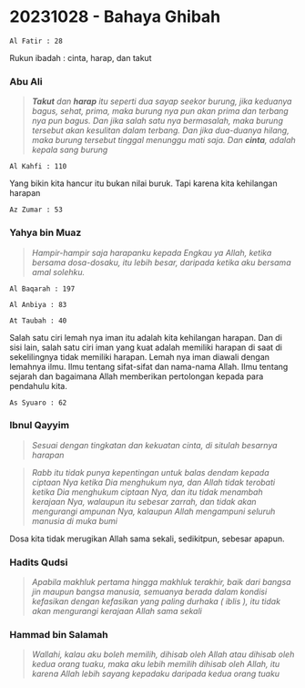 # 20231028 - Bahaya Ghibah

```
Al Fatir : 28
```

Rukun ibadah : cinta, harap, dan takut

### Abu Ali
>_**Takut** dan **harap** itu seperti dua sayap seekor burung, jika keduanya bagus, sehat, prima, maka burung nya pun akan prima dan terbang nya pun bagus. Dan jika salah satu nya bermasalah, maka burung tersebut akan kesulitan dalam terbang. Dan jika dua-duanya hilang, maka burung tersebut tinggal menunggu mati saja. Dan **cinta**, adalah kepala sang burung_

```
Al Kahfi : 110
```

Yang bikin kita hancur itu bukan nilai buruk. Tapi karena kita kehilangan harapan

```
Az Zumar : 53
```

### Yahya bin Muaz
>_Hampir-hampir saja harapanku kepada Engkau ya Allah, ketika bersama dosa-dosaku, itu lebih besar, daripada ketika aku bersama amal solehku._

```
Al Baqarah : 197
```

```
Al Anbiya : 83
```

```
At Taubah : 40
```

Salah satu ciri lemah nya iman itu adalah kita kehilangan harapan. Dan di sisi lain, salah satu ciri iman yang kuat adalah memiliki harapan di saat di sekelilingnya tidak memiliki harapan. Lemah nya iman diawali dengan lemahnya ilmu. Ilmu tentang sifat-sifat dan nama-nama Allah. Ilmu tentang sejarah dan bagaimana Allah memberikan pertolongan kepada para pendahulu kita.

```
As Syuaro : 62
```

### Ibnul Qayyim
>_Sesuai dengan tingkatan dan kekuatan cinta, di situlah besarnya harapan_

>_Rabb itu tidak punya kepentingan untuk balas dendam kepada ciptaan Nya ketika Dia menghukum nya, dan Allah tidak terobati ketika Dia menghukum ciptaan Nya, dan itu tidak menambah kerajaan Nya, walaupun itu sebesar zarrah, dan tidak akan mengurangi ampunan Nya, kalaupun Allah mengampuni seluruh manusia di muka bumi_

Dosa kita tidak merugikan Allah sama sekali, sedikitpun, sebesar apapun.

### Hadits Qudsi
>_Apabila makhluk pertama hingga makhluk terakhir, baik dari bangsa jin maupun bangsa manusia, semuanya berada dalam kondisi kefasikan dengan kefasikan yang paling durhaka ( iblis ), itu tidak akan mengurangi kerajaan Allah sama sekali_

### Hammad bin Salamah
>_Wallahi, kalau aku boleh memilih, dihisab oleh Allah atau dihisab oleh kedua orang tuaku, maka aku lebih memilih dihisab oleh Allah, itu karena Allah lebih sayang kepadaku daripada kedua orang tuaku_